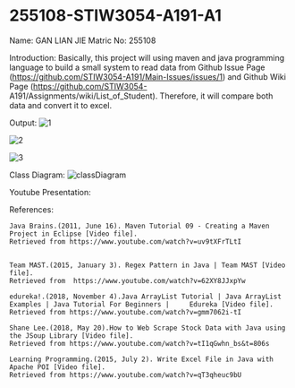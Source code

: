 # 255108-STIW3054-A191-A1
Name: GAN LIAN JIE
Matric No: 255108

Introduction:
Basically, this project will using maven and java programming language to build a small system to read data from Github Issue Page
(https://github.com/STIW3054-A191/Main-Issues/issues/1) and Github Wiki Page (https://github.com/STIW3054-
A191/Assignments/wiki/List_of_Student). Therefore, it will compare both data and convert it to excel.


Output:
![1](https://user-images.githubusercontent.com/47696394/67300376-6f811580-f520-11e9-8023-9e0ec172b7e8.PNG)

![2](https://user-images.githubusercontent.com/47696394/67300418-7e67c800-f520-11e9-8e8b-773c3c101633.PNG)

![3](https://user-images.githubusercontent.com/47696394/67300446-87589980-f520-11e9-9238-ab4c796fee8d.PNG)


Class Diagram:
![classDiagram](https://user-images.githubusercontent.com/47696394/67299605-78bdb280-f51f-11e9-92f2-8dc66eb35195.PNG)

Youtube Presentation:


References:

    Java Brains.(2011, June 16). Maven Tutorial 09 - Creating a Maven Project in Eclipse [Video file].
    Retrieved from https://www.youtube.com/watch?v=uv9tXFrTLtI
    
    
    Team MAST.(2015, January 3). Regex Pattern in Java | Team MAST [Video file].
    Retrieved from  https://www.youtube.com/watch?v=62XY8JJxpYw
    
    edureka!.(2018, November 4).Java ArrayList Tutorial | Java ArrayList Examples | Java Tutorial For Beginners |     Edureka [Video file].  Retrieved from https://www.youtube.com/watch?v=gmm7062i-tI
    
    Shane Lee.(2018, May 20).How to Web Scrape Stock Data with Java using the JSoup Library [Video file].   
    Retrieved from https://www.youtube.com/watch?v=tI1qGwhn_bs&t=806s 

    Learning Programming.(2015, July 2). Write Excel File in Java with Apache POI [Video file].
    Retrieved from https://www.youtube.com/watch?v=qT3qheuc9bU



